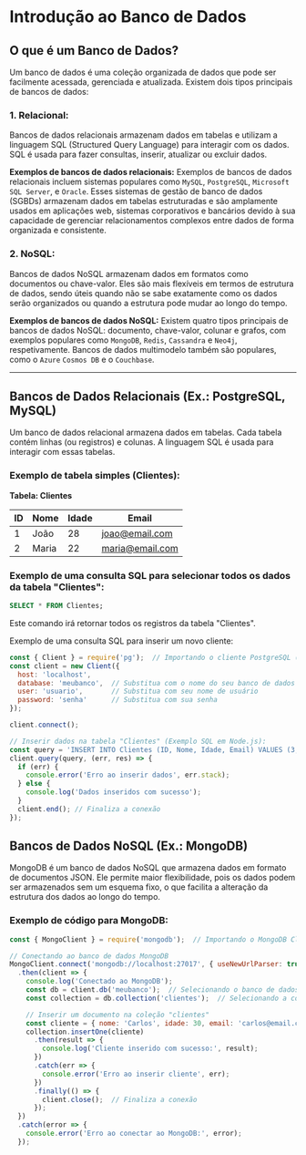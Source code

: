 # Introdução ao Banco de Dados

## O que é um Banco de Dados?

Um banco de dados é uma coleção organizada de dados que pode ser facilmente acessada, gerenciada e atualizada. Existem dois tipos principais de bancos de dados:

### 1. Relacional:
Bancos de dados relacionais armazenam dados em tabelas e utilizam a linguagem SQL (Structured Query Language) para interagir com os dados. SQL é usada para fazer consultas, inserir, atualizar ou excluir dados.  

**Exemplos de bancos de dados relacionais:** Exemplos de bancos de dados relacionais incluem sistemas populares como `MySQL`, `PostgreSQL`, `Microsoft SQL Server`, e `Oracle`. Esses sistemas de gestão de banco de dados (SGBDs) armazenam dados em tabelas estruturadas e são amplamente usados em aplicações web, sistemas corporativos e bancários devido à sua capacidade de gerenciar relacionamentos complexos entre dados de forma organizada e consistente.

### 2. NoSQL:
Bancos de dados NoSQL armazenam dados em formatos como documentos ou chave-valor. Eles são mais flexíveis em termos de estrutura de dados, sendo úteis quando não se sabe exatamente como os dados serão organizados ou quando a estrutura pode mudar ao longo do tempo.

**Exemplos de bancos de dados NoSQL:** Existem quatro tipos principais de bancos de dados NoSQL: documento, chave-valor, colunar e grafos, com exemplos populares como `MongoDB`, `Redis`, `Cassandra` e `Neo4j`, respetivamente. Bancos de dados multimodelo também são populares, como o `Azure` `Cosmos DB` e o `Couchbase`. 


---

## Bancos de Dados Relacionais (Ex.: PostgreSQL, MySQL)

Um banco de dados relacional armazena dados em tabelas. Cada tabela contém linhas (ou registros) e colunas. A linguagem SQL é usada para interagir com essas tabelas.

### Exemplo de tabela simples (Clientes):

**Tabela: Clientes**

| ID  | Nome   | Idade | Email            |
|-----|--------|-------|------------------|
| 1   | João   | 28    | joao@email.com    |
| 2   | Maria  | 22    | maria@email.com   |

### Exemplo de uma consulta SQL para selecionar todos os dados da tabela "Clientes":

```sql
SELECT * FROM Clientes;
```

Este comando irá retornar todos os registros da tabela "Clientes".

Exemplo de uma consulta SQL para inserir um novo cliente:

```javascript
const { Client } = require('pg');  // Importando o cliente PostgreSQL (se necessário)
const client = new Client({
  host: 'localhost',
  database: 'meubanco',  // Substitua com o nome do seu banco de dados
  user: 'usuario',       // Substitua com seu nome de usuário
  password: 'senha'      // Substitua com sua senha
});

client.connect();

// Inserir dados na tabela "Clientes" (Exemplo SQL em Node.js):
const query = 'INSERT INTO Clientes (ID, Nome, Idade, Email) VALUES (3, \'Carlos\', 30, \'carlos@email.com\')';
client.query(query, (err, res) => {
  if (err) {
    console.error('Erro ao inserir dados', err.stack);
  } else {
    console.log('Dados inseridos com sucesso');
  }
  client.end(); // Finaliza a conexão
});
```

## Bancos de Dados NoSQL (Ex.: MongoDB)
MongoDB é um banco de dados NoSQL que armazena dados em formato de documentos JSON. Ele permite maior flexibilidade, pois os dados podem ser armazenados sem um esquema fixo, o que facilita a alteração da estrutura dos dados ao longo do tempo.

### Exemplo de código para MongoDB:
```javascript
const { MongoClient } = require('mongodb');  // Importando o MongoDB Client

// Conectando ao banco de dados MongoDB
MongoClient.connect('mongodb://localhost:27017', { useNewUrlParser: true, useUnifiedTopology: true })
  .then(client => {
    console.log('Conectado ao MongoDB');
    const db = client.db('meubanco');  // Selecionando o banco de dados
    const collection = db.collection('clientes');  // Selecionando a coleção "clientes"

    // Inserir um documento na coleção "clientes"
    const cliente = { nome: 'Carlos', idade: 30, email: 'carlos@email.com' };
    collection.insertOne(cliente)
      .then(result => {
        console.log('Cliente inserido com sucesso:', result);
      })
      .catch(err => {
        console.error('Erro ao inserir cliente', err);
      })
      .finally(() => {
        client.close();  // Finaliza a conexão
      });
  })
  .catch(error => {
    console.error('Erro ao conectar ao MongoDB:', error);
  });
```







